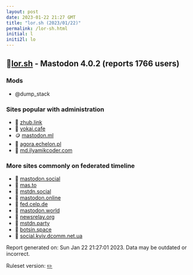 ```yaml
---
layout: post
date: 2023-01-22 21:27 GMT
title: "lor.sh (2023/01/22)"
permalink: /lor-sh.html
initial: l
initi2l: lo
---
```


## 🐘[lor.sh](https://lor.sh) - Mastodon 4.0.2 (reports 1766 users)

### Mods
 * @dump_stack

### Sites popular with administration

* 🐘 [zhub.link](/zhub-link.html)
* 🐘 [yokai.cafe](/yokai-cafe.html)
* 🪙 [mastodon.ml](/mastodon-ml.html)
* 🐘 [agora.echelon.pl](/agora-echelon-pl.html)
* 🐘 [md.ilyamikcoder.com](/md-ilyamikcoder-com.html)

### More sites commonly on federated timeline

* 🐘 [mastodon.social](/mastodon-social.html)
* 🐘 [mas.to](/mas-to.html)
* 🐘 [mstdn.social](/mstdn-social.html)
* 🐘 [mastodon.online](/mastodon-online.html)
* 🐘 [fed.celp.de](/fed-celp-de.html)
* 🐘 [mastodon.world](/mastodon-world.html)
* 🐘 [newsrelay.org](/newsrelay-org.html)
* 🐘 [mstdn.party](/mstdn-party.html)
* 🐘 [botsin.space](/botsin-space.html)
* 🐘 [social.kyiv.dcomm.net.ua](/social-kyiv-dcomm-net-ua.html)

Report generated on: Sun Jan 22 21:27:01 2023. Data may be outdated or incorrect.

Ruleset version: [✏️](/version-pencil)
